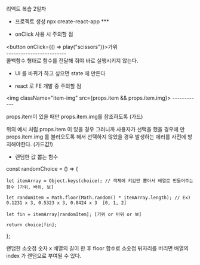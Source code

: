 리액트 복습 2일차

- 프로젝트 생성
npx create-react-app ***

- onClick 사용 시 주의할 점

 <button onClick={() => play("scissors")}>가위</button>  
			   -------------------------                            
콜백함수 형태로 함수를 전달해 줘야 바로 실행시키지 않는다.

- UI 를 바뀌가 하고 싶으면 state 에 만든다

- react 로 FE 개발 중 주의할 점

<img className="item-img" src={props.item && props.item.img}></img> 
					       ------------

props.item이 있을 때만 props.item.img를 참조하도록 (가드)

위의 예시 처럼 props.item 이 있을 경우 그러니까 사용자가 선택을 했을 경우에 만 props.item.img 를 불러오도록 해서 선택하지 않았을 경우 발생하는 에러를 사전에 방지해야한다. (가드값!)

- 랜덤한 값 뽑는 함수

const randomChoice = () => {

    let itemArray = Object.keys(choice); // 객체에 키값만 뽑아서 배열로 만들어주는 함수 [가위, 바위, 보]

    let randomItem = Math.floor(Math.random() * itemArray.length); // Ex) 0.1231 x 3, 0.5323 x 3, 0.8424 x 3  [0, 1, 2]

    let fin = itemArray[randomItem]; [가위 or 바위 or 보]

    return choice[fin];
  };

랜덤한 소숫점 숫자 x 배열의 길이 한 후 floor 함수로 소숫점 뒤자리를 버리면 배열의 index 가 랜덤으로 부여될 수 있다.